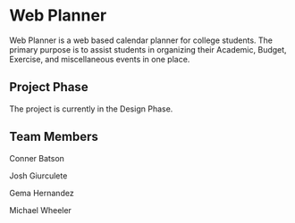 # Web Planner

Web Planner is a web based calendar planner for college students. The primary purpose is to assist students in organizing their Academic, Budget, Exercise, and miscellaneous events in one place.

## Project Phase
The project is currently in the Design Phase.


## Team Members
Conner Batson

Josh Giurculete

Gema Hernandez

Michael Wheeler

